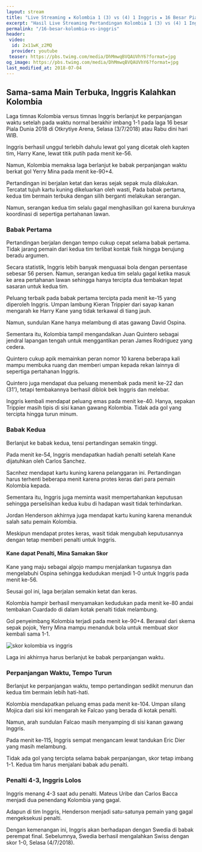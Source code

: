 ```yaml
---
layout: stream
title: "Live Streaming ★ Kolombia 1 (3) vs (4) 1 Inggris ★ 16 Besar Piala Dunia 2018"
excerpt: "Hasil Live Streaming Pertandingan Kolombia 1 (3) vs (4) 1 Inggris Piala Dunia 2018 16 Besar Babak Knock Out"
permalink: "/16-besar-kolombia-vs-inggris"
header:
 video:
  id: 2x11wK_z2MQ
  provider: youtube
 teaser: https://pbs.twimg.com/media/DhMmwqBVQAUVhY6?format=jpg
og_image: https://pbs.twimg.com/media/DhMmwqBVQAUVhY6?format=jpg
last_modified_at: 2018-07-04
---
```

## Sama-sama Main Terbuka, Inggris Kalahkan Kolombia

Laga timnas Kolombia versus timnas Inggris berlanjut ke perpanjangan waktu setelah pada waktu normal berakhir imbang 1-1 pada laga 16 besar Piala Dunia 2018 di Otkrytiye Arena, Selasa (3/7/2018) atau Rabu dini hari WIB.

Inggris berhasil unggul terlebih dahulu lewat gol yang dicetak oleh kapten tim, Harry Kane, lewat titik putih pada menit ke-56.

Namun, Kolombia memaksa laga berlanjut ke babak perpanjangan waktu berkat gol Yerry Mina pada menit ke-90+4.

Pertandingan ini berjalan ketat dan keras sejak sepak mula dilakukan. Tercatat tujuh kartu kuning dikeluarkan oleh wasti, 
Pada babak pertama, kedua tim bermain terbuka dengan silih berganti melakukan serangan.

Namun, serangan kedua tim selalu gagal menghasilkan gol karena buruknya koordinasi di sepertiga pertahanan lawan.

### Babak Pertama

Pertandingan berjalan dengan tempo cukup cepat selama babak pertama. Tidak jarang pemain dari kedua tim terlibat kontak fisik hingga berujung beradu argumen.

Secara statistik, Inggris lebih banyak menguasai bola dengan persentase sebesar 56 persen. Namun, serangan kedua tim selalu gagal ketika masuk ke area pertahanan lawan sehingga hanya tercipta dua tembakan tepat sasaran untuk kedua tim.

Peluang terbaik pada babak pertama tercipta pada menit ke-15 yang diperoleh Inggris. Umpan lambung Kieran Trippier dari sayap kanan mengarah ke Harry Kane yang tidak terkawal di tiang jauh. 

Namun, sundulan Kane hanya melambung di atas gawang David Ospina.

Sementara itu, Kolombia tampil mengandalkan Juan Quintero sebagai jendral lapangan tengah untuk menggantikan peran James Rodriguez yang cedera.

Quintero cukup apik memainkan peran nomor 10 karena beberapa kali mampu membuka ruang dan memberi umpan kepada rekan lainnya di sepertiga pertahanan Inggris.

Quintero juga mendapat dua peluang menembak pada menit ke-22 dan (31'), tetapi tembakannya berhasil diblok bek Inggris dan melebar.

Inggris kembali mendapat peluang emas pada menit ke-40. Hanya, sepakan Trippier masih tipis di sisi kanan gawang Kolombia. Tidak ada gol yang tercipta hingga turun minum.

### Babak Kedua

Berlanjut ke babak kedua, tensi pertandingan semakin tinggi.

Pada menit ke-54, Inggris mendapatkan hadiah penalti setelah Kane dijatuhkan oleh Carlos Sanchez.

Sacnhez mendapat kartu kuning karena pelanggaran ini. Pertandingan harus terhenti beberapa menit karena protes keras dari para pemain Kolombia kepada.

Sementara itu, Inggris juga meminta wasit mempertahankan keputusan sehingga perselisihan kedua kubu di hadapan wasit tidak terhindarkan.

Jordan Henderson akhirnya juga mendapat kartu kuning karena menanduk salah satu pemain Kolombia.

Meskipun mendapat protes keras, wasit tidak mengubah keputusannya dengan tetap memberi penalti untuk Inggris.

#### Kane dapat Penalti, Mina Samakan Skor

Kane yang maju sebagai algojo mampu menjalankan tugasnya dan mengelabuhi Ospina sehingga kedudukan menjadi 1-0 untuk Inggris pada menit ke-56.

Seusai gol ini, laga berjalan semakin ketat dan keras.

Kolombia hampir berhasil menyamakan kedudukan pada menit ke-80 andai tembakan Cuardado di dalam kotak penalti tidak melambung. 

Gol penyeimbang Kolombia terjadi pada menit ke-90+4. Berawal dari skema sepak pojok, Yerry Mina mampu menanduk bola untuk membuat skor kembali sama 1-1.

![skor kolombia vs inggris](https://pbs.twimg.com/media/DhNUZbyXkAAOJPV?format=jpg)

Laga ini akhirnya harus berlanjut ke babak perpanjangan waktu.

### Perpanjangan Waktu, Tempo Turun

Berlanjut ke perpanjangan waktu, tempo pertandingan sedikit menurun dan kedua tim bermain lebih hati-hati.

Kolombia mendapatkan peluang emas pada menit ke-104. Umpan silang Mojica dari sisi kiri mengarah ke Falcao yang berada di kotak penalti.

Namun, arah sundulan Falcao masih menyamping di sisi kanan gawang Inggris.

Pada menit ke-115, Inggris sempat mengancam lewat tandukan Eric Dier yang masih melambung.

Tidak ada gol yang tercipta selama babak perpanjangan, skor tetap imbang 1-1. Kedua tim harus menjalani babak adu penalti.

### Penalti 4-3, Inggris Lolos

Inggris menang 4-3 saat adu penalti. Mateus Uribe dan Carlos Bacca menjadi dua penendang Kolombia yang gagal.

Adapun di tim Inggris, Henderson menjadi satu-satunya pemain yang gagal mengeksekusi penalti.

Dengan kemenangan ini, Inggris akan berhadapan dengan Swedia di babak perempat final. Sebelumnya, Swedia berhasil mengalahkan Swiss dengan skor 1-0, Selasa (4/7/2018).
